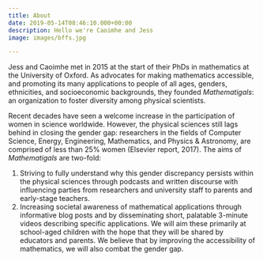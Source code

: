 ```yaml
---
title: About
date: 2019-05-14T08:46:10.000+00:00
description: Hello we're Caoimhe and Jess
image: images/bffs.jpg

---
```

Jess and Caoimhe met in 2015 at the start of their PhDs in mathematics at the University of Oxford. As advocates for making mathematics accessible, and promoting its many applications to people of all ages, genders, ethnicities, and socioeconomic backgrounds, they founded _Mathematigals_: an organization to foster diversity among physical scientists.

Recent decades have seen a welcome increase in the participation of women in science worldwide. However, the physical sciences still lags behind in closing the gender gap: researchers in the fields of Computer Science, Energy, Engineering, Mathematics, and Physics & Astronomy, are comprised of less than 25% women (Elsevier report, 2017). The aims of _Mathematigals_ are two-fold:

1. Striving to fully understand why this gender discrepancy persists within the physical sciences through podcasts and written discourse with influencing parties from researchers and university staff to parents and early-stage teachers.
2. Increasing societal awareness of mathematical applications through informative blog posts and by disseminating short, palatable 3-minute videos describing specific applications. We will aim these primarily at school-aged children with the hope that they will be shared by educators and parents. We believe that by improving the accessibility of mathematics, we will also combat the gender gap.